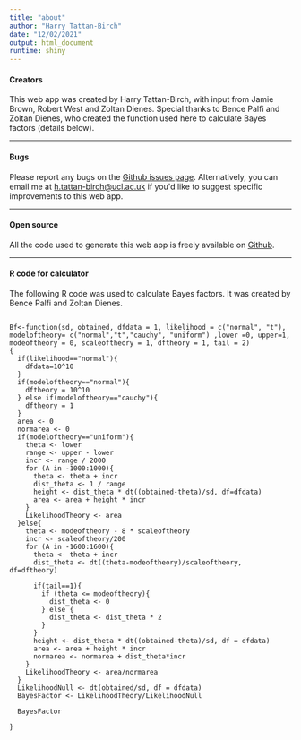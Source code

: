 ```yaml
---
title: "about"
author: "Harry Tattan-Birch"
date: "12/02/2021"
output: html_document
runtime: shiny
---
```


#### Creators
This web app was created by Harry Tattan-Birch, with input from Jamie Brown, Robert West and Zoltan Dienes. Special thanks to Bence Palfi and Zoltan Dienes, who created the function used here to calculate Bayes factors (details below).

***

#### Bugs
Please report any bugs on the [Github issues page](https://github.com/HTattanBirch/bayes-factor-calculator/issues). Alternatively, you can email me at [h.tattan-birch@ucl.ac.uk](h.tattan-birch@ucl.ac.uk) if you'd like to suggest specific improvements to this web app. 

***

#### Open source
All the code used to generate this web app is freely available on [Github](https://github.com/HTattanBirch/bayes-factor-calculator).

***

#### R code for calculator

The following R code was used to calculate Bayes factors. It was created by Bence Palfi and Zoltan Dienes.

```{r setup}

Bf<-function(sd, obtained, dfdata = 1, likelihood = c("normal", "t"), modeloftheory= c("normal","t","cauchy", "uniform") ,lower =0, upper=1, modeoftheory = 0, scaleoftheory = 1, dftheory = 1, tail = 2)
{
  if(likelihood=="normal"){
    dfdata=10^10
  }
  if(modeloftheory=="normal"){
    dftheory = 10^10
  } else if(modeloftheory=="cauchy"){
    dftheory = 1
  }
  area <- 0
  normarea <- 0
  if(modeloftheory=="uniform"){
    theta <- lower
    range <- upper - lower
    incr <- range / 2000
    for (A in -1000:1000){
      theta <- theta + incr
      dist_theta <- 1 / range
      height <- dist_theta * dt((obtained-theta)/sd, df=dfdata)
      area <- area + height * incr
    }
    LikelihoodTheory <- area
  }else{
    theta <- modeoftheory - 8 * scaleoftheory
    incr <- scaleoftheory/200
    for (A in -1600:1600){
      theta <- theta + incr
      dist_theta <- dt((theta-modeoftheory)/scaleoftheory, df=dftheory)
      
      if(tail==1){
        if (theta <= modeoftheory){
          dist_theta <- 0
        } else {
          dist_theta <- dist_theta * 2
        }
      }
      height <- dist_theta * dt((obtained-theta)/sd, df = dfdata)
      area <- area + height * incr
      normarea <- normarea + dist_theta*incr
    }
    LikelihoodTheory <- area/normarea
  }
  LikelihoodNull <- dt(obtained/sd, df = dfdata)
  BayesFactor <- LikelihoodTheory/LikelihoodNull
  
  BayesFactor
  
}

```